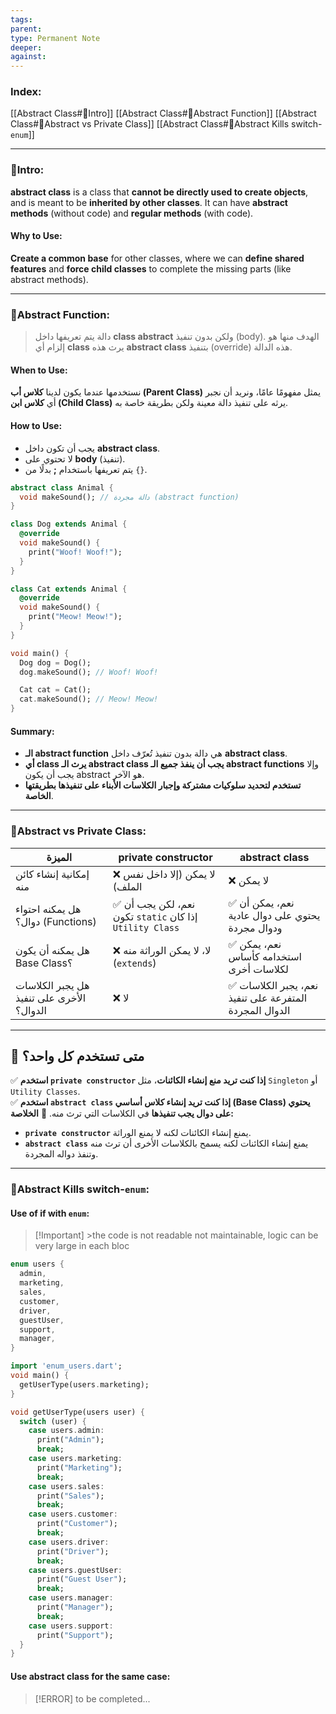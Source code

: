 ```yaml
---
tags: 
parent: 
type: Permanent Note
deeper: 
against:
---
```

### Index:
[[Abstract Class#📌Intro]]
[[Abstract Class#📌Abstract Function]]
[[Abstract Class#📌Abstract vs Private Class]]
[[Abstract Class#📌Abstract Kills switch-`enum`]]
___
### 📌Intro:
**abstract class** is a class that **cannot be directly used to create objects**, and is meant to be **inherited by other classes**. It can have **abstract methods** (without code) and **regular methods** (with code).
#### Why to Use:
**Create a common base** for other classes, where we can **define shared features** and **force child classes** to complete the missing parts (like abstract methods).
___
### 📌Abstract Function:
>دالة يتم تعريفها داخل **class abstract** ولكن بدون تنفيذ (body). الهدف منها هو إلزام أي **class** يرث هذه **abstract class** بتنفيذ (override) هذه الدالة.

#### When to Use:
نستخدمها عندما يكون لدينا **كلاس أب (Parent Class)** يمثل مفهومًا عامًا، ونريد أن نجبر أي **كلاس ابن (Child Class)** يرثه على تنفيذ دالة معينة ولكن بطريقة خاصة به.
#### How to Use:
- يجب أن تكون داخل **abstract class**.
- لا تحتوي على **body** (تنفيذ).
- يتم تعريفها باستخدام **;** بدلًا من `{}`.
```dart
abstract class Animal {
  void makeSound(); // دالة مجردة (abstract function)
}

class Dog extends Animal {
  @override
  void makeSound() {
    print("Woof! Woof!");
  }
}

class Cat extends Animal {
  @override
  void makeSound() {
    print("Meow! Meow!");
  }
}

void main() {
  Dog dog = Dog();
  dog.makeSound(); // Woof! Woof!

  Cat cat = Cat();
  cat.makeSound(); // Meow! Meow!
}

```
#### Summary:
- **الـ abstract function** هي دالة بدون تنفيذ تُعرّف داخل **abstract class**.
- **أي class يرث الـ abstract class يجب أن ينفذ جميع الـ abstract functions** وإلا يجب أن يكون abstract هو الآخر.
- **تستخدم لتحديد سلوكيات مشتركة وإجبار الكلاسات الأبناء على تنفيذها بطريقتها الخاصة**.
___
### 📌Abstract vs Private Class:
| **الميزة**                                | **private constructor**                                 | **abstract class**                                     |
| ----------------------------------------- | ------------------------------------------------------- | ------------------------------------------------------ |
| إمكانية إنشاء كائن منه                    | ❌ لا يمكن (إلا داخل نفس الملف)                          | ❌ لا يمكن                                              |
| هل يمكنه احتواء دوال؟ (Functions)         | ✅ نعم، لكن يجب أن تكون `static` إذا كان `Utility Class` | ✅ نعم، يمكن أن يحتوي على دوال عادية ودوال مجردة        |
| هل يمكنه أن يكون Base Class؟              | ❌ لا، لا يمكن الوراثة منه (`extends`)                   | ✅ نعم، يمكن استخدامه كأساس لكلاسات أخرى                |
| هل يجبر الكلاسات الأخرى على تنفيذ الدوال؟ | ❌ لا                                                    | ✅ نعم، يجبر الكلاسات المتفرعة على تنفيذ الدوال المجردة |

---

## **📝 متى تستخدم كل واحد؟**

✅ **استخدم `private constructor` إذا كنت تريد منع إنشاء الكائنات**، مثل `Singleton` أو `Utility Classes`.  
✅ **استخدم `abstract class` إذا كنت تريد إنشاء كلاس أساسي (Base Class) يحتوي على دوال يجب تنفيذها** في الكلاسات التي ترث منه.
🚀 **الخلاصة:**

- **`private constructor`** يمنع إنشاء الكائنات لكنه لا يمنع الوراثة.
- **`abstract class`** يمنع إنشاء الكائنات لكنه يسمح بالكلاسات الأخرى أن ترث منه وتنفذ دواله المجردة.
___
### 📌Abstract Kills switch-`enum`:
#### Use of if with `enum`:
>[!Important] >the code is not readable not maintainable, logic can be very large in each bloc

```dart
enum users {
  admin,
  marketing,
  sales,
  customer,
  driver,
  guestUser,
  support,
  manager,
}
```
```dart
import 'enum_users.dart';
void main() {
  getUserType(users.marketing);
}

void getUserType(users user) {
  switch (user) {
    case users.admin:
      print("Admin");
      break;
    case users.marketing:
      print("Marketing");
      break;
    case users.sales:
      print("Sales");
      break;
    case users.customer:
      print("Customer");
      break;
    case users.driver:
      print("Driver");
      break;
    case users.guestUser:
      print("Guest User");
      break;
    case users.manager:
      print("Manager");
      break;
    case users.support:
      print("Support");
  }
}
```
#### Use abstract class for the same case:
>[!ERROR] to be completed...



